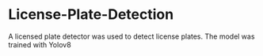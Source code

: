 # License-Plate-Detection
A licensed plate detector was used to detect license plates. The model was trained with Yolov8 
